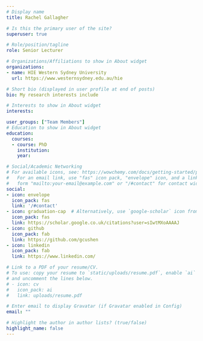 ```yaml
---
# Display name
title: Rachel Gallagher

# Is this the primary user of the site?
superuser: true

# Role/position/tagline
role: Senior Lecturer

# Organizations/Affiliations to show in About widget
organizations:
- name: HIE Western Sydney University
  url: https://www.westernsydney.edu.au/hie

# Short bio (displayed in user profile at end of posts)
bio: My research interests include

# Interests to show in About widget
interests:

user_groups: ["Team Members"]
# Education to show in About widget
education:
  courses:
  - course: PhD
    institution:
    year:

# Social/Academic Networking
# For available icons, see: https://wowchemy.com/docs/getting-started/page-builder/#icons
#   For an email link, use "fas" icon pack, "envelope" icon, and a link in the
#   form "mailto:your-email@example.com" or "/#contact" for contact widget.
social:
- icon: envelope
  icon_pack: fas
  link: '/#contact'
- icon: graduation-cap  # Alternatively, use `google-scholar` icon from `ai` icon pack
  icon_pack: fas
  link: https://scholar.google.co.uk/citations?user=sIwtMXoAAAAJ
- icon: github
  icon_pack: fab
  link: https://github.com/gcushen
- icon: linkedin
  icon_pack: fab
  link: https://www.linkedin.com/

# Link to a PDF of your resume/CV.
# To use: copy your resume to `static/uploads/resume.pdf`, enable `ai` icons in `params.toml`,
# and uncomment the lines below.
# - icon: cv
#   icon_pack: ai
#   link: uploads/resume.pdf

# Enter email to display Gravatar (if Gravatar enabled in Config)
email: ""

# Highlight the author in author lists? (true/false)
highlight_name: false
---
```

